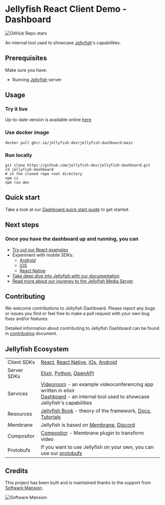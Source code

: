 # Jellyfish React Client Demo - Dashboard

![GitHub Repo stars](https://img.shields.io/github/stars/jellyfish-dev/jellyfish-dashboard)

An internal tool used to showcase [Jellyfish](https://github.com/jellyfish-dev/jellyfish)'s capabilities.

## Prerequisites

Make sure you have:

- Running [Jellyfish](https://github.com/jellyfish-dev/jellyfish) server

## Usage

### Try it live

Up-to-date version is available online [here](https://jellyfish-dev.github.io/jellyfish-dashboard/)

### Use docker image

```shell
docker pull ghcr.io/jellyfish-dev/jellyfish-dashboard:main
```

### Run locally

```shell
git clone https://github.com/jellyfish-dev/jellyfish-dashboard.git
cd jellyfish-dashboard
# in the cloned repo root directory
npm ci
npm run dev
```

## Quick start

Take a look at our [Dashboard quick start guide]() to get started.

## Next steps

### Once you have the dashboard up and running, you can

- [Try out our React examples](https://github.com/jellyfish-dev/react-client-sdk/tree/main/examples)
- Experiment with mobile SDKs:
  - [Android](https://github.com/jellyfish-dev/android-client-sdk)
  - [iOS](https://github.com/jellyfish-dev/ios-client-sdk)
  - [React Native](https://github.com/jellyfish-dev/react-native-client-sdk)
- [Take deep dive into Jellyfish with our documentation](https://jellyfish-dev.github.io/jellyfish-docs/)
- [Read more about our joureney to the Jellyfish Media Server](https://jellyfish-dev.github.io/book/)

## Contributing

We welcome contributions to Jellyfish Dashboard. Please report any bugs or issues you find or feel free to make a pull request with your own bug fixes and/or features.

Detailed information about contributing to Jellyfish Dashboard can be found in [contributing](./CONTRIBUTING.md) document.

## Jellyfish Ecosystem

|             |                                                                                                                                                                                                                                                              |
| ----------- | ------------------------------------------------------------------------------------------------------------------------------------------------------------------------------------------------------------------------------------------------------------ |
| Client SDKs | [React](https://github.com/jellyfish-dev/react-client-sdk), [React Native](https://github.com/jellyfish-dev/react-native-client-sdk), [iOs](https://github.com/jellyfish-dev/ios-client-sdk), [Android](https://github.com/jellyfish-dev/android-client-sdk) |
| Server SDKs | [Elixir](https://github.com/jellyfish-dev/elixir_server_sdk), [Python](https://github.com/jellyfish-dev/python-server-sdk), [OpenAPI](https://jellyfish-dev.github.io/jellyfish-docs/api_reference/rest_api)                                                 |
| Services    | [Videoroom](https://github.com/jellyfish-dev/jellyfish_videoroom) - an example videoconferencing app written in elixir <br/> [Dashboard](https://github.com/jellyfish-dev/jellyfish-dashboard) - an internal tool used to showcase Jellyfish's capabilities  |
| Resources   | [Jellyfish Book](https://jellyfish-dev.github.io/book/) - theory of the framework, [Docs](https://jellyfish-dev.github.io/jellyfish-docs/), [Tutorials](https://github.com/jellyfish-dev/jellyfish-clients-tutorials)                                        |
| Membrane    | Jellyfish is based on [Membrane](https://membrane.stream/), [Discord](https://discord.gg/nwnfVSY)                                                                                                                                                            |
| Compositor  | [Compositor](https://github.com/membraneframework/membrane_video_compositor_plugin) - Membrane plugin to transform video                                                                                                                                     |
| Protobufs   | If you want to use Jellyfish on your own, you can use our [protobufs](https://github.com/jellyfish-dev/protos)                                                                                                                                               |

## Credits

This project has been built and is maintained thanks to the support from [Software Mansion](https://swmansion.com).

<img alt="Software Mansion" src="https://logo.swmansion.com/logo?color=white&variant=desktop&width=150&tag=react-native-reanimated-github"/>
